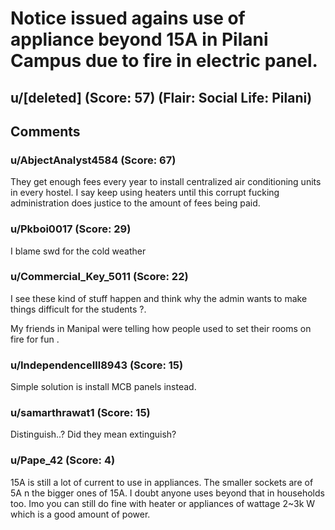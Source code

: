 # Notice issued agains use of appliance beyond 15A in Pilani Campus due to fire in electric panel.
## u/[deleted] (Score: 57) (Flair: Social Life: Pilani)



## Comments

### u/AbjectAnalyst4584 (Score: 67)
They get enough fees every year to install centralized air conditioning units in every hostel. I say keep using heaters until this corrupt fucking administration does justice to the amount of fees being paid.


### u/Pkboi0017 (Score: 29)
I blame swd for the cold weather


### u/Commercial_Key_5011 (Score: 22)
I see these kind of stuff happen and think why the admin wants to make things difficult for the students ?. 

My friends in Manipal were telling how people used to set their rooms on fire for fun .


### u/IndependenceIll8943 (Score: 15)
Simple solution is install MCB panels instead.


### u/samarthrawat1 (Score: 15)
Distinguish..? Did they mean extinguish?


### u/Pape_42 (Score: 4)
15A is still a lot of current to use in appliances. The smaller sockets are of 5A n the bigger ones of 15A. I doubt anyone uses beyond that in households too. Imo you can still do fine with heater or appliances of wattage 2~3k W which is a good amount of power.




